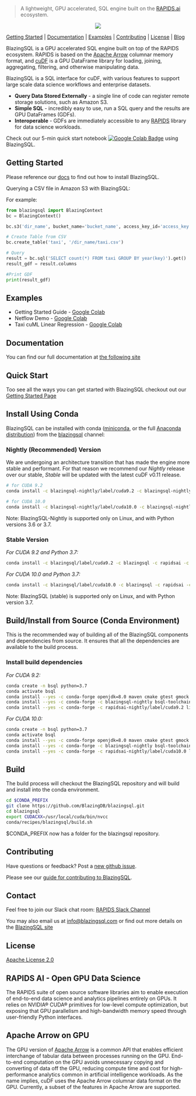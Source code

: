 > A lightweight, GPU accelerated, SQL engine built on the [RAPIDS.ai](https://rapids.ai) ecosystem.

<a href='https://colab.research.google.com/drive/1r7S15Ie33yRw8cmET7_bjCpvjJiDOdub'> <p align="center"><img src="https://github.com/BlazingDB/blazingsql/blob/roaramburu-readme-update/img/bsql_rapids.PNG"/></p></a>

[Getting Started](https://github.com/BlazingDB/blazingsql#getting-started) | [Documentation](https://docs.blazingdb.com) | [Examples](https://github.com/BlazingDB/blazingsql#examples) | [Contributing](https://github.com/BlazingDB/blazingsql#contributing) | [License](https://github.com/BlazingDB/blazingsql/blob/develop/LICENSE) | [Blog](https://blog.blazingdb.com)

BlazingSQL is a GPU accelerated SQL engine built on top of the RAPIDS ecosystem. RAPIDS is based on the [Apache Arrow](http://arrow.apache.org) columnar memory format, and [cuDF](https://github.com/rapidsai/cudf) is a GPU DataFrame library for loading, joining, aggregating, filtering, and otherwise manipulating data.

BlazingSQL is a SQL interface for cuDF, with various features to support large scale data science workflows and enterprise datasets.
* **Query Data Stored Externally** - a single line of code can register remote storage solutions, such as Amazon S3.
* **Simple SQL** - incredibly easy to use, run a SQL query and the results are GPU DataFrames (GDFs).
* **Interoperable** - GDFs are immediately accessible to any [RAPIDS](htts://github.com/rapidsai) library for data science workloads.

Check out our 5-min quick start notebook [![Google Colab Badge](https://colab.research.google.com/assets/colab-badge.svg)](https://colab.research.google.com/drive/1r7S15Ie33yRw8cmET7_bjCpvjJiDOdub) using BlazingSQL.

## Getting Started

Please reference our [docs](https://docs.blazingdb.com/docs/blazingsql) to find out how to install BlazingSQL.

Querying a CSV file in Amazon S3 with BlazingSQL:

For example:
```python
from blazingsql import BlazingContext
bc = BlazingContext()

bc.s3('dir_name', bucket_name='bucket_name', access_key_id='access_key', secret_key='secret_key')

# Create Table from CSV
bc.create_table('taxi', '/dir_name/taxi.csv')

# Query
result = bc.sql('SELECT count(*) FROM taxi GROUP BY year(key)').get()
result_gdf = result.columns

#Print GDF
print(result_gdf)
```
## Examples

* Getting Started Guide - [Google Colab](https://colab.research.google.com/drive/1r7S15Ie33yRw8cmET7_bjCpvjJiDOdub#scrollTo=14GwxmLsTV_p)
* Netflow Demo - [Google Colab](https://colab.research.google.com/drive/1RYOYthqxUl922LYMAuNneKgmWB8YGTKB)
* Taxi cuML Linear Regression - [Google Colab](https://colab.research.google.com/drive/10il0C55uRhsgu2vqRVLqdB7Zp0gDt8Me)

## Documentation
You can find our full documentation at [the following site](https://docs.blazingdb.com/docs/)


## Quick Start

Too see all the ways you can get started with BlazingSQL checkout out our [Getting Started Page](https://blazingsql.com/#/getstarted)

## Install Using Conda
BlazingSQL can be installed with conda ([miniconda](https://conda.io/miniconda.html), or the full [Anaconda distribution](https://www.anaconda.com/download)) from the [blazingsql](https://anaconda.org/blazingsql/) channel:

### Nightly (Recommended) Version
We are undergoing an architecture transition that has made the engine more stable and performant. For that reason we recommend our *Nightly* release over our stable, *Stable* will be updated with the latest cuDF v0.11 release.

```bash
# for CUDA 9.2
conda install -c blazingsql-nightly/label/cuda9.2 -c blazingsql-nightly -c rapidsai-nightly -c conda-forge -c defaults blazingsql python=3.6

# for CUDA 10.0
conda install -c blazingsql-nightly/label/cuda10.0 -c blazingsql-nightly -c rapidsai-nightly -c conda-forge -c defaults blazingsql python=3.6
```
Note: BlazingSQL-Nightly is supported only on Linux, and with Python versions 3.6 or 3.7.

### Stable Version ###
*For CUDA 9.2 and Python 3.7:*
```bash
conda install -c blazingsql/label/cuda9.2 -c blazingsql -c rapidsai -c conda-forge -c defaults blazingsql-calcite blazingsql-orchestrator blazingsql-ral blazingsql-python python=3.7 cudatoolkit=9.2
```

*For CUDA 10.0 and Python 3.7:*
```bash
conda install -c blazingsql/label/cuda10.0 -c blazingsql -c rapidsai -c conda-forge -c defaults blazingsql-calcite blazingsql-orchestrator blazingsql-ral blazingsql-python python=3.7 cudatoolkit=10.0
```
Note: BlazingSQL (stable) is supported only on Linux, and with Python version 3.7.

## Build/Install from Source (Conda Environment)
This is the recommended way of building all of the BlazingSQL components and dependencies from source. It ensures that all the dependencies are available to the build process.

### Install build dependencies
*For CUDA 9.2:*
```bash
conda create -n bsql python=3.7
conda activate bsql
conda install --yes -c conda-forge openjdk=8.0 maven cmake gtest gmock rapidjson cppzmq cython=0.29 jpype1 netifaces pyhive
conda install --yes -c conda-forge -c blazingsql-nightly bsql-toolchain
conda install --yes -c conda-forge -c rapidsai-nightly/label/cuda9.2 libcudf=0.11 cudf=0.11 dask-cudf=0.11
```

*For CUDA 10.0:*
```bash
conda create -n bsql python=3.7
conda activate bsql
conda install --yes -c conda-forge openjdk=8.0 maven cmake gtest gmock rapidjson cppzmq cython=0.29 jpype1 netifaces pyhive
conda install --yes -c conda-forge -c blazingsql-nightly bsql-toolchain
conda install --yes -c conda-forge -c rapidsai-nightly/label/cuda10.0 libcudf=0.11 cudf=0.11 dask-cudf=0.11
```

## Build
The build process will checkout the BlazingSQL repository and will build and install into the conda environment.

```bash
cd $CONDA_PREFIX
git clone https://github.com/BlazingDB/blazingsql.git
cd blazingsql
export CUDACXX=/usr/local/cuda/bin/nvcc
conda/recipes/blazingsql/build.sh
```

$CONDA_PREFIX now has a folder for the blazingsql repository.

## Contributing
Have questions or feedback? Post a [new github issue](https://github.com/blazingdb/blazingsql/issues/new/choose).

Please see our [guide for contributing to BlazingSQL](CONTRIBUTING.md).

## Contact
Feel free to join our Slack chat room: [RAPIDS Slack Channel](https://join.slack.com/t/rapids-goai/shared_invite/enQtMjE0Njg5NDQ1MDQxLTJiN2FkNTFkYmQ2YjY1OGI4NTc5Y2NlODQ3ZDdiODEwYmRiNTFhMzNlNTU5ZWJhZjA3NTg4NDZkMThkNTkxMGQ)

You may also email us at [info@blazingsql.com](info@blazingsql.com) or find out more details on the [BlazingSQL site](https://blazingsql.com)

## License
[Apache License 2.0](https://github.com/BlazingDB/blazingsql/blob/develop/LICENSE)

## RAPIDS AI - Open GPU Data Science

The RAPIDS suite of open source software libraries aim to enable execution of end-to-end data science and analytics pipelines entirely on GPUs. It relies on NVIDIA® CUDA® primitives for low-level compute optimization, but exposing that GPU parallelism and high-bandwidth memory speed through user-friendly Python interfaces.

## Apache Arrow on GPU

The GPU version of [Apache Arrow](https://arrow.apache.org/) is a common API that enables efficient interchange of tabular data between processes running on the GPU. End-to-end computation on the GPU avoids unnecessary copying and converting of data off the GPU, reducing compute time and cost for high-performance analytics common in artificial intelligence workloads. As the name implies, cuDF uses the Apache Arrow columnar data format on the GPU. Currently, a subset of the features in Apache Arrow are supported.
